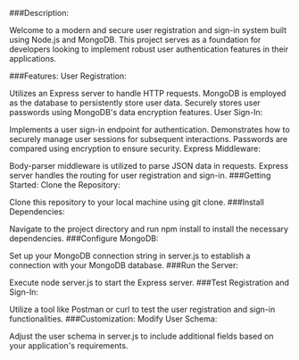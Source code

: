 ###Description:

Welcome to a modern and secure user registration and sign-in system built using Node.js and MongoDB. This project serves as a foundation for developers looking to implement robust user authentication features in their applications.

###Features:
User Registration:

Utilizes an Express server to handle HTTP requests.
MongoDB is employed as the database to persistently store user data.
Securely stores user passwords using MongoDB's data encryption features.
User Sign-In:

Implements a user sign-in endpoint for authentication.
Demonstrates how to securely manage user sessions for subsequent interactions.
Passwords are compared using encryption to ensure security.
Express Middleware:

Body-parser middleware is utilized to parse JSON data in requests.
Express server handles the routing for user registration and sign-in.
###Getting Started:
Clone the Repository:

Clone this repository to your local machine using git clone.
###Install Dependencies:

Navigate to the project directory and run npm install to install the necessary dependencies.
###Configure MongoDB:

Set up your MongoDB connection string in server.js to establish a connection with your MongoDB database.
###Run the Server:

Execute node server.js to start the Express server.
###Test Registration and Sign-In:

Utilize a tool like Postman or curl to test the user registration and sign-in functionalities.
###Customization:
Modify User Schema:

Adjust the user schema in server.js to include additional fields based on your application's requirements.

